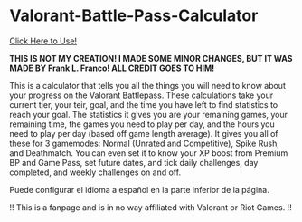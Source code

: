 # Valorant-Battle-Pass-Calculator
[Click Here to Use!](https://crystalhollows.github.io/Valorant-Battle-Pass-Calculator/)

**THIS IS NOT MY CREATION! I MADE SOME MINOR CHANGES, BUT IT WAS MADE BY Frank L. Franco! ALL CREDIT GOES TO HIM!**

This is a calculator that tells you all the things you will need to know about your progress on the Valorant Battlepass. These calculations take your current tier, your teir, goal, and the time you have left to find statistics to reach your goal. The statistics it gives you are your remaining games, your remaining time, the games you need to play per day, and the hours you need to play per day (based off game length average). It gives you all of these for 3 gamemodes: Normal (Unrated and Competitive), Spike Rush, and Deathmatch. You can even set it to know your XP boost from Premium BP and Game Pass, set future dates, and tick daily challenges, day completed, and weekly challenges on and off. 

Puede configurar el idioma a español en la parte inferior de la página.

!! This is a fanpage and is in no way affiliated with Valorant or Riot Games. !!
